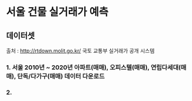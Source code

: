 # 서울 건물 실거래가 예측
## 데이터셋
출처 : http://rtdown.molit.go.kr/
국토 교통부 실거래가 공개 시스템

### 1. 서울 2010년 ~ 2020년 아파트(매매), 오피스텔(매매), 연립다세대(매매), 단독/다가구(매매) 데이터 다운로드
### 2. 

